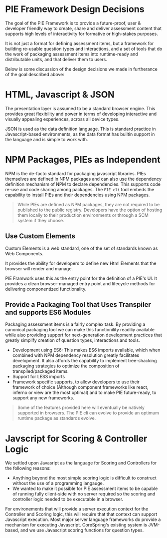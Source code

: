 # PIE Framework Design Decisions

The goal of the PIE Framework is to provide a future-proof, user & developer friendly way to create, share and deliver assessment content that supports high levels of interactivity for formative or high-stakes purposes. 

It is not just a format for defining assessment items, but a framework for building re-usable question types and interactions, and a set of tools that do the work of packaging assessment items into runtime-ready and distributable units, and that deliver them to users.


Below is some discussion of the design decisions we made in furtherance of the goal described above:


# HTML, Javascript & JSON
The presentation layer is assumed to be a standard browser engine. This provides great flexibility and power in terms of developing interactive and visually appealing experiences, across all device types. 

JSON is used as the data definition language. This is standard practice in Javascript-based environments, as the data format has builtin support in the language and is simple to work with. 


# NPM Packages, PIEs as Independent 
NPM is the de-facto standard for packaging javascript libraries. PIEs themselves are defined in NPM packages and can also use the dependency definition mechanism of NPM to declare dependencies. This supports code re-use and code sharing among packages. The `PIE cli` tool embeds the capability to install PIEs and their dependencies using NPM packages. 

> While PIEs are defined as NPM packages, they are not required to be published to the public registry. Developers have the option of hosting them locally to their production environments or through a SCM system if they choose.


## Use Custom Elements

Custom Elements is a web standard, one of the set of standards known as Web Components.

It provides the ability for developers to define new Html Elements that the browser will render and manage.

PIE Framwork uses this as the entry point for the definition of a PIE's UI. It provides a clean browser-managed entry point and lifecycle methods for delivering componentized functionality. 


## Provide a Packaging Tool that Uses Transpiler and supports ES6 Modules 

Packaging assessment items is a fairly complex task. By providing a canonical packaging tool we can make this functionility readiliy available while also providing support for next-generation development practices that greatly simplify creation of question types, interactions and tools.

- Development using ES6: This makes ES6 imports available, which when combined with NPM dependency resolution greatly facilitates development. It also affords the capability to implement tree-shacking packaging strategies to optimize the composition of transpiled/packaged items.
- Support for LESS imports
- Framework specific supports, to allow developers to use their framework of choice (Although component frameworks like react, inferno or view are the most optimal) and to make PIE future-ready, to support any new frameworks.

> Some of the features provided here will eventually be natively supported in browsers. The PIE cli can evolve to provide an optimum runtime package as standards evolve.


# Javscript for Scoring & Controller Logic
We settled upon Javasript as the language for Scoring and Controllers for the following reasons:

- Anything beyond the most simple scoring logic is difficult to construct without the use of a programming langauge. 
- We wanted to make it possible for PIE assessment items to be capable of running fully client-side with no server required so the scoring and controller logic needed to be executable in a browser. 

For environements that will provide a server execution context for the Controller and Scoring logic, this will require that that context can support Javascript execution. Most major server language frameworks do provide a mechanism for executing Javascript. CoreSpring's existing system is JVM-based, and we use Javascript scoring functions for question types. 



